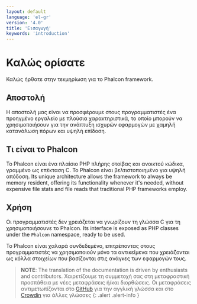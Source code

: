 ```yaml
---
layout: default
language: 'el-gr'
version: '4.0'
title: 'Εισαγωγή'
keywords: 'introduction'
---
```


# Καλώς ορίσατε

Καλώς ήρθατε στην τεκμηρίωση για το Phalcon framework.

## Αποστολή

Η αποστολή μας είναι να προσφέρουμε στους προγραμματιστές ένα προηγμένο εργαλείο με πλούσια χαρακτηριστικά, το οποίο μπορούν να χρησιμοποιήσουν για την ανάπτυξη ισχυρών εφαρμογών με χαμηλή κατανάλωση πόρων και υψηλή επίδοση.

## Τι είναι το Phalcon

Το Phalcon είναι ένα πλαίσιο PHP πλήρης στοίβας και ανοικτού κώδικα, γραμμένο ως επέκταση C. Το Phalcon είναι βελτιστοποιημένο για υψηλή απόδοση. Its unique architecture allows the framework to always be memory resident, offering its functionality whenever it's needed, without expensive file stats and file reads that traditional PHP frameworks employ.

## Χρήση

Οι προγραμματιστές δεν χρειάζεται να γνωρίζουν τη γλώσσα C για τη χρησιμοποιήσουνε το Phalcon. Its interface is exposed as PHP classes under the `Phalcon` namespace, ready to be used.

Το Phalcon είναι χαλαρά συνδεδεμένο, επιτρέποντας στους προγραμματιστές να χρησιμοποιούν μόνο τα αντικείμενα που χρειάζονται ως κόλλα στοιχείων που βασίζονται στις ανάγκες των εφαρμογών τους.

> **NOTE**: The translation of the documentation is driven by enthusiasts and contributors. Χαιρετίζουμε τη συμμετοχή σας στη μεταφραστική προσπάθεια με νέες μεταφράσεις ή/και διορθώσεις. Οι μεταφράσεις αντιμετωπίζονται στο [GitHub](https://github.com/phalcon/docs) για την αγγλική γλώσσα και στο [Crowdin](https://crowdin.com/project/phalcon-documentation) για άλλες γλώσσες
{: .alert .alert-info }
